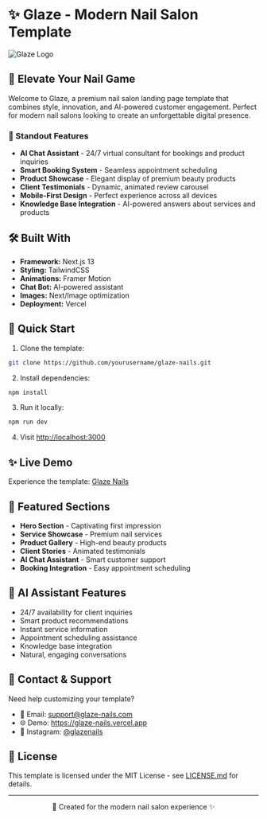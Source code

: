 # ✨ Glaze - Modern Nail Salon Template

![Glaze Logo](your-logo-path-here)

## 💅 Elevate Your Nail Game

Welcome to Glaze, a premium nail salon landing page template that combines style, innovation, and AI-powered customer engagement. Perfect for modern nail salons looking to create an unforgettable digital presence.

### 🌟 Standout Features

- **AI Chat Assistant** - 24/7 virtual consultant for bookings and product inquiries
- **Smart Booking System** - Seamless appointment scheduling
- **Product Showcase** - Elegant display of premium beauty products
- **Client Testimonials** - Dynamic, animated review carousel
- **Mobile-First Design** - Perfect experience across all devices
- **Knowledge Base Integration** - AI-powered answers about services and products

## 🛠️ Built With

- **Framework:** Next.js 13
- **Styling:** TailwindCSS
- **Animations:** Framer Motion
- **Chat Bot:** AI-powered assistant
- **Images:** Next/Image optimization
- **Deployment:** Vercel

## 🚀 Quick Start

1. Clone the template:
```bash
git clone https://github.com/yourusername/glaze-nails.git
```

2. Install dependencies:
```bash
npm install
```

3. Run it locally:
```bash
npm run dev
```

4. Visit [http://localhost:3000](http://localhost:3000)

## ✨ Live Demo

Experience the template: [Glaze Nails](https://glaze-nails.vercel.app)

## 💄 Featured Sections

- **Hero Section** - Captivating first impression
- **Service Showcase** - Premium nail services
- **Product Gallery** - High-end beauty products
- **Client Stories** - Animated testimonials
- **AI Chat Assistant** - Smart customer support
- **Booking Integration** - Easy appointment scheduling

## 🤖 AI Assistant Features

- 24/7 availability for client inquiries
- Smart product recommendations
- Instant service information
- Appointment scheduling assistance
- Knowledge base integration
- Natural, engaging conversations

## 📱 Contact & Support

Need help customizing your template?
- 📧 Email: support@glaze-nails.com
- 🌐 Demo: https://glaze-nails.vercel.app
- 📱 Instagram: [@glazenails](https://instagram.com/glazenails)

## 📄 License

This template is licensed under the MIT License - see [LICENSE.md](LICENSE.md) for details.

---

<p align="center">💅 Created for the modern nail salon experience ✨</p>
